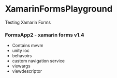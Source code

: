 # XamarinFormsPlayground
Testing Xamarin Forms

### FormsApp2 - xamarin forms v1.4
* Contains mvvm
* unity ioc
* behavoirs
* custom navigation service
* viewargs
* viewdescriptor
